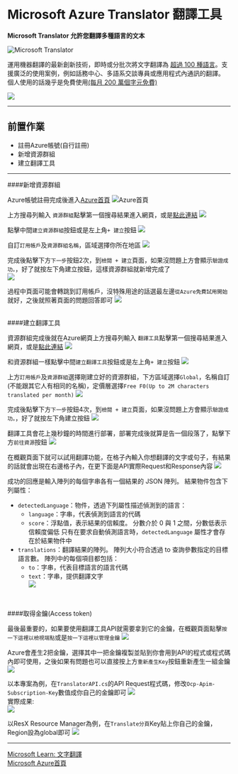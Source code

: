 # Microsoft Azure Translator 翻譯工具

**Microsoft Translator 允許您翻譯多種語言的文本**


![Microsoft Translator](https://connectoricons-prod.azureedge.net/releases/v1.0.1481/1.0.1481.2460/translatorv2/icon.png "Microsoft Translator")


運用機器翻譯的最新創新技術，即時或分批次將文字翻譯為 [超過 100 種語言](https://go.microsoft.com/fwlink/?linkid=2216841)。支援廣泛的使用案例，例如話務中心、多語系交談專員或應用程式內通訊的翻譯。
個人使用的話幾乎是免費使用[(每月 200 萬個字元免費)](https://azure.microsoft.com/zh-tw/pricing/details/cognitive-services/translator/)

![](https://cdn-dynmedia-1.microsoft.com/is/image/microsoftcorp/cognitive-services_translator_diagram?resMode=sharp2&op_usm=1.5,0.65,15,0&wid=1920&hei=600&qlt=100&fit=constrain)

----

## 前置作業

- 註冊Azure帳號(自行註冊)
- 新增資源群組
- 建立翻譯工具

----

####新增資源群組
<br />

Azure帳號註冊完成後進入[Azure首頁](https://portal.azure.com/#home)
![Azure首頁](https://raw.githubusercontent.com/howwmingnew/MSTranslator/master/ReadMe/Images/01.png "Azure首頁")
<br />

上方搜尋列輸入 `資源群組`點擊第一個搜尋結果進入網頁，或是[點此連結](https://portal.azure.com/#view/HubsExtension/BrowseResourceGroups)
![](https://raw.githubusercontent.com/howwmingnew/MSTranslator/master/ReadMe/Images/02.png)
<br />

點擊中間`建立資源群組`按鈕或是左上角`+ 建立`按鈕
![](https://raw.githubusercontent.com/howwmingnew/MSTranslator/master/ReadMe/Images/03.png)
<br />

自訂`訂用帳戶`及`資源群組名稱`，區域選擇你所在地區
![](https://raw.githubusercontent.com/howwmingnew/MSTranslator/master/ReadMe/Images/04.png)
<br />

完成後點擊下方`下一步`按鈕2次，到`檢閱 + 建立`頁面，如果沒問題上方會顯示`驗證成功。`，好了就按左下角建立按鈕，這樣資源群組就新增完成了<br />
![](https://raw.githubusercontent.com/howwmingnew/MSTranslator/master/ReadMe/Images/05.png)
<br />

過程中頁面可能會轉跳到訂用帳戶，沒特殊用途的話選最左邊`從Azure免費試用開始`就好，之後就照著頁面的問題回答即可
![](https://raw.githubusercontent.com/howwmingnew/MSTranslator/master/ReadMe/Images/06.png)
<br /> <br />

####建立翻譯工具
<br />

資源群組完成後就在Azure網頁上方搜尋列輸入 `翻譯工具`點擊第一個搜尋結果進入網頁，或是[點此連結](https://portal.azure.com/#view/Microsoft_Azure_ProjectOxford/CognitiveServicesHub/~/TextTranslation)
![](https://raw.githubusercontent.com/howwmingnew/MSTranslator/master/ReadMe/Images/07.png)
<br />

和資源群組一樣點擊中間`建立翻譯工具`按鈕或是左上角`+ 建立`按鈕
![](https://raw.githubusercontent.com/howwmingnew/MSTranslator/master/ReadMe/Images/08.png)
<br />

上方`訂用帳戶`及`資源群組`選擇剛建立好的資源群組，下方區域選擇`Global`，名稱自訂(不能跟其它人有相同的名稱)，定價層選擇`Free F0(Up to 2M characters translated per month)`
![](https://raw.githubusercontent.com/howwmingnew/MSTranslator/master/ReadMe/Images/09.png)
<br />

完成後點擊下方`下一步`按鈕4次，到`檢閱 + 建立`頁面，如果沒問題上方會顯示`驗證成功。`，好了就按左下角建立按鈕
![](https://raw.githubusercontent.com/howwmingnew/MSTranslator/master/ReadMe/Images/10.png)
<br />

翻譯工具會花上幾秒鐘的時間進行部署，部署完成後就算是告一個段落了，點擊下方`前往資源`按鈕
![](https://raw.githubusercontent.com/howwmingnew/MSTranslator/master/ReadMe/Images/11.png)
<br />

在概觀頁面下就可以試用翻譯功能，在格子內輸入你想翻譯的文字或句子，有結果的話就會出現在右邊格子內，在更下面是API實際Request和Response內容
![](https://raw.githubusercontent.com/howwmingnew/MSTranslator/master/ReadMe/Images/12.png)
<br />

成功的回應是輸入陣列的每個字串各有一個結果的 JSON 陣列。 結果物件包含下列屬性：

+ `detectedLanguage`：物件，透過下列屬性描述偵測到的語言：
	+ `language`：字串，代表偵測到語言的代碼
	+ `score`：浮點值，表示結果的信賴度。 分數介於 0 與 1 之間，分數低表示信賴度偏低
	只有在要求自動偵測語言時，`detectedLanguage` 屬性才會存在於結果物件中
+ `translations`：翻譯結果的陣列。 陣列大小符合透過 to 查詢參數指定的目標語言數。 陣列中的每個項目都包括：
	+ `to`：字串，代表目標語言的語言代碼
	+ `text`：字串，提供翻譯文字<br />
![](https://raw.githubusercontent.com/howwmingnew/MSTranslator/master/ReadMe/Images/13.png)
<br />

####取得金鑰(Access token)

最後最重要的，如果要使用翻譯工具API就需要拿到它的金鑰，在概觀頁面點擊`按一下這裡以檢視端點`或是`按一下這裡以管理金鑰`
![](https://raw.githubusercontent.com/howwmingnew/MSTranslator/master/ReadMe/Images/14.png)
<br />

Azure會產生2把金鑰，選擇其中一把金鑰複製並貼到你會用到API的程式或程式碼內即可使用，之後如果有問題也可以直接按上方`重新產生Key`按鈕重新產生一組金鑰
![](https://raw.githubusercontent.com/howwmingnew/MSTranslator/master/ReadMe/Images/15.png)
<br />

以本專案為例，在`TranslatorAPI.cs`的API Request程式碼，修改`Ocp-Apim-Subscription-Key`數值成你自己的金鑰即可
![](https://raw.githubusercontent.com/howwmingnew/MSTranslator/master/ReadMe/Images/16.png)
<br />
實際成果:<br />
![](https://raw.githubusercontent.com/howwmingnew/MSTranslator/master/ReadMe/Images/18.png)
<br />

以ResX Resource Manager為例，在`Translate分頁`Key貼上你自己的金鑰，Region設為global即可
![](https://raw.githubusercontent.com/howwmingnew/MSTranslator/master/ReadMe/Images/17.png)
<br />

----

[Microsoft Learn: 文字翻譯](https://learn.microsoft.com/zh-tw/azure/cognitive-services/translator/text-translation-overview)
<br />
[Microsoft Azure首頁](https://portal.azure.com/#home)
